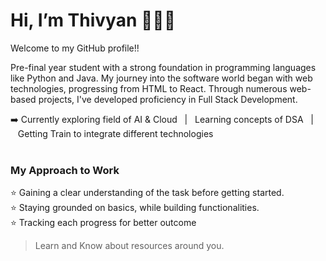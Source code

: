 # Hi, I’m Thivyan 👨‍💻👋
Welcome to my GitHub profile!!

Pre-final year student with a strong foundation in programming languages like Python and Java. My journey into the software world began with web technologies, progressing from HTML to React. Through numerous web-based projects, I've developed proficiency in Full Stack Development.

➡️ Currently exploring field of AI & Cloud&nbsp;&nbsp;&nbsp;|&nbsp;&nbsp;&nbsp;Learning concepts of DSA&nbsp;&nbsp;&nbsp;|&nbsp;&nbsp;&nbsp;Getting Train to integrate different technologies
<br>
<br>
### My Approach to Work

⭐ Gaining a clear understanding of the task before getting started.  
⭐ Staying grounded on basics, while building functionalities.  
⭐ Tracking each progress for better outcome  

> Learn and Know about resources around you.
